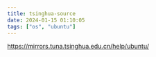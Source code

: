 ```yaml
---
title: tsinghua-source
date: 2024-01-15 01:10:05
tags: ["os", "ubuntu"]
---
```

https://mirrors.tuna.tsinghua.edu.cn/help/ubuntu/

